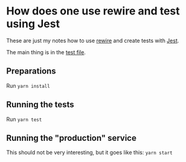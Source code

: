 # How does one use rewire and test using Jest

These are just my notes how to use [rewire] and create tests with [Jest].

The main thing is in the [test file].

## Preparations

Run `yarn install`

## Running the tests

Run `yarn test`

## Running the "production" service

This should not be very interesting, but it goes like this: `yarn start`


[rewire]: https://github.com/jhnns/rewire
[Jest]: https://jestjs.io/en/
[test file]: ./src/production-module.test.js
